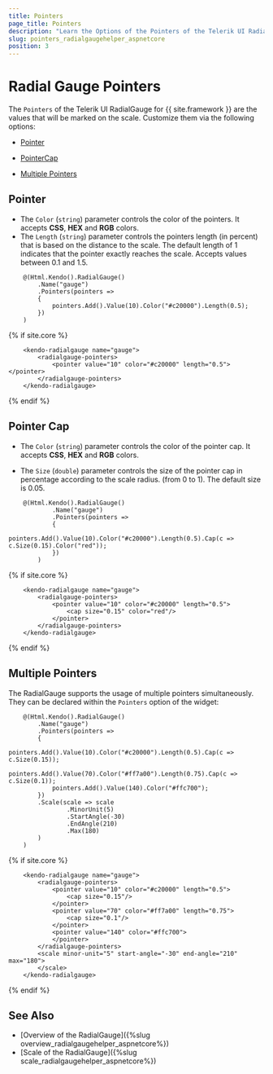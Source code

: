 ```yaml
---
title: Pointers
page_title: Pointers
description: "Learn the Options of the Pointers of the Telerik UI RadialGauge component for {{ site.framework }}."
slug: pointers_radialgaugehelper_aspnetcore
position: 3
---
```


# Radial Gauge Pointers

The `Pointers` of the Telerik UI RadialGauge for {{ site.framework }} are the values that will be marked on the scale. Customize them via the following options:

* [Pointer](#pointer)

* [PointerCap](#pointer-cap)

* [Multiple Pointers](#multiple-pointers)

## Pointer

* The `Color` (`string`) parameter controls the color of the pointers. It accepts **CSS**, **HEX** and **RGB** colors.
* The `Length` (`string`) parameter controls the pointers length (in percent) that is based on the distance to the scale. The default length of 1 indicates that the pointer exactly reaches the scale. Accepts values between 0.1 and 1.5.

```HtmlHelper
    @(Html.Kendo().RadialGauge()
        .Name("gauge")
        .Pointers(pointers =>
        {
            pointers.Add().Value(10).Color("#c20000").Length(0.5);
        })
    )
```
{% if site.core %}
```TagHelper
    <kendo-radialgauge name="gauge">
        <radialgauge-pointers>
            <pointer value="10" color="#c20000" length="0.5"></pointer>
        </radialgauge-pointers>
    </kendo-radialgauge>
```
{% endif %}

## Pointer Cap

* The `Color` (`string`) parameter controls the color of the pointer cap. It accepts **CSS**, **HEX** and **RGB** colors.

* The `Size` (`double`) parameter controls the size of the pointer cap in percentage according to the scale radius. (from 0 to 1). The default size is 0.05.

```HtmlHelper
    @(Html.Kendo().RadialGauge()
            .Name("gauge")
            .Pointers(pointers =>
            {
                pointers.Add().Value(10).Color("#c20000").Length(0.5).Cap(c => c.Size(0.15).Color("red"));
            })
        )   
```
{% if site.core %}
```TagHelper
    <kendo-radialgauge name="gauge">
        <radialgauge-pointers>
            <pointer value="10" color="#c20000" length="0.5">
                <cap size="0.15" color="red"/>
            </pointer>
        </radialgauge-pointers>
    </kendo-radialgauge>
```
{% endif %}

## Multiple Pointers

The RadialGauge supports the usage of multiple pointers simultaneously. They can be declared within the `Pointers` option of the widget:

```HtmlHelper
    @(Html.Kendo().RadialGauge()
        .Name("gauge")
        .Pointers(pointers =>
        {
            pointers.Add().Value(10).Color("#c20000").Length(0.5).Cap(c => c.Size(0.15));
            pointers.Add().Value(70).Color("#ff7a00").Length(0.75).Cap(c => c.Size(0.1));
            pointers.Add().Value(140).Color("#ffc700");
        })
        .Scale(scale => scale
                .MinorUnit(5)
                .StartAngle(-30)
                .EndAngle(210)
                .Max(180)
        )
    )
```
{% if site.core %}
```TagHelper
    <kendo-radialgauge name="gauge">
        <radialgauge-pointers>
            <pointer value="10" color="#c20000" length="0.5">
                <cap size="0.15"/>
            </pointer>
            <pointer value="70" color="#ff7a00" length="0.75">
                <cap size="0.1"/>
            </pointer>
            <pointer value="140" color="#ffc700">
            </pointer>
        </radialgauge-pointers>
        <scale minor-unit="5" start-angle="-30" end-angle="210" max="180">
        </scale>
    </kendo-radialgauge>
```
{% endif %}

## See Also

* [Overview of the RadialGauge]({%slug overview_radialgaugehelper_aspnetcore%})
* [Scale of the RadialGauge]({%slug scale_radialgaugehelper_aspnetcore%})